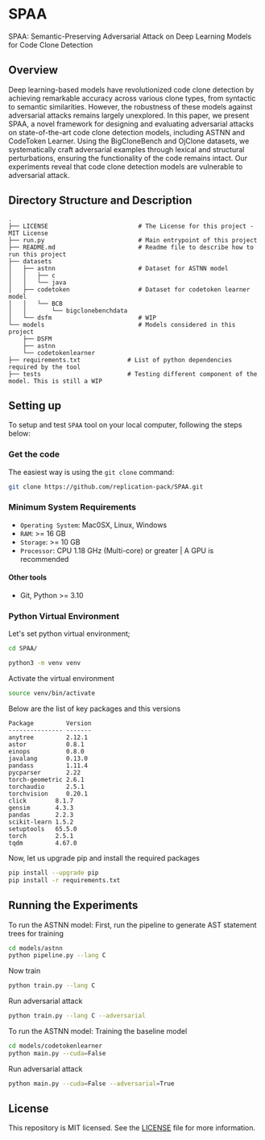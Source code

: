 # SPAA
SPAA: Semantic-Preserving Adversarial Attack on Deep Learning Models for Code Clone Detection
## Overview
Deep learning-based models have revolutionized code clone detection by achieving remarkable accuracy across various clone types, from syntactic to semantic similarities. However, the robustness of these models against adversarial attacks remains largely unexplored. In this paper, we present SPAA, a novel framework for designing and evaluating adversarial attacks on state-of-the-art code clone detection models, including ASTNN and CodeToken Learner. Using the BigCloneBench and OjClone datasets, we systematically craft adversarial examples through lexical and structural perturbations, ensuring the functionality of the code remains intact. Our experiments reveal that code clone detection models are vulnerable to adversarial attack.

## Directory Structure and Description
```
.
├── LICENSE                         # The License for this project - MIT License
├── run.py                          # Main entrypoint of this project
├── README.md                       # Readme file to describe how to run this project
├── datasets
│   ├── astnn                       # Dataset for ASTNN model
│   │   ├── c
│   │   └── java
│   ├── codetoken                   # Dataset for codetoken learner model
│   │   └── BCB
│   │       └── bigclonebenchdata   
│   └── dsfm                        # WIP
└── models                          # Models considered in this project
    ├── DSFM
    ├── astnn
    └── codetokenlearner
├── requirements.txt             # List of python dependencies required by the tool
├── tests                        # Testing different component of the model. This is still a WIP
```


## Setting up 
To setup and test `SPAA` tool on your local computer, following the steps below:
### Get the code
The easiest way is using the `git clone` command:

```bash
git clone https://github.com/replication-pack/SPAA.git
```
### Minimum System Requirements
- `Operating System`: Mac0SX, Linux, Windows
- `RAM`: >= 16 GB
- `Storage`: >= 10 GB
- `Processor`: CPU 1.18 GHz (Multi-core) or greater | A GPU is recommended
#### Other tools
- Git, Python >= 3.10
### Python Virtual Environment
Let's set python virtual environment;

```bash
cd SPAA/

python3 -m venv venv
```
Activate the virtual environment 

```bash
source venv/bin/activate
```
Below are the list of key packages and this versions 
```
Package         Version
--------------- -------
anytree         2.12.1
astor           0.8.1
einops          0.8.0
javalang        0.13.0
pandass         1.11.4
pycparser       2.22
torch-geometric 2.6.1
torchaudio      2.5.1
torchvision     0.20.1
click        8.1.7
gensim       4.3.3
pandas       2.2.3
scikit-learn 1.5.2
setuptools   65.5.0
torch        2.5.1
tqdm         4.67.0
```

Now, let us upgrade pip and install the required packages
```bash
pip install --upgrade pip
pip install -r requirements.txt
```

## Running the Experiments
To run the ASTNN model:
First, run the pipeline to generate AST statement trees for training
```bash
cd models/astnn
python pipeline.py --lang C 
```
Now train
```bash
python train.py --lang C 
```

Run adversarial attack
```bash
python train.py --lang C --adversarial
```

To run the ASTNN model:
Training the baseline model
```bash
cd models/codetokenlearner
python main.py --cuda=False 
```
Run adversarial attack
```bash
python main.py --cuda=False --adversarial=True
```

## License
This repository is MIT licensed. See the [LICENSE](./LICENSE) file for more information.
